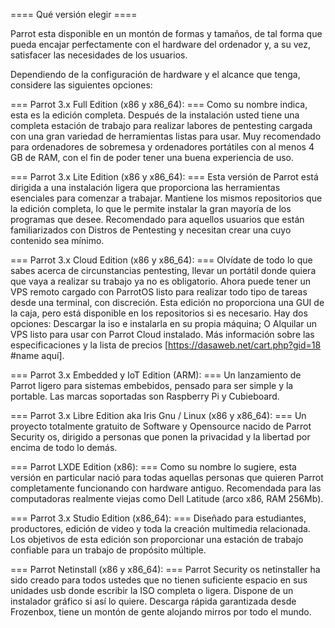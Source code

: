 ==== Qué versión elegir ====

Parrot esta disponible en un montón de formas y tamaños, de tal forma que pueda encajar perfectamente con el hardware del ordenador y, a su vez, satisfacer las necesidades de los usuarios.

Dependiendo de la configuración de hardware y el alcance que tenga, considere las siguientes opciones:

=== Parrot 3.x Full Edition (x86 y x86_64): ===
Como su nombre indica, esta es la edición completa. Después de la instalación usted tiene una completa estación de trabajo para realizar labores de pentesting cargada con una gran variedad de herramientas listas para usar. Muy recomendado para ordenadores de sobremesa y ordenadores portátiles con al menos 4 GB de RAM, con el fin de poder tener una buena experiencia de uso.

=== Parrot 3.x Lite Edition (x86 y x86_64): ===
Esta versión de Parrot está dirigida a una instalación ligera que proporciona las herramientas esenciales para comenzar a trabajar. Mantiene los mismos repositorios que la edición completa, lo que le permite instalar la gran mayoría de los programas que desee. Recomendado para aquellos usuarios que están familiarizados con Distros de Pentesting y necesitan crear una cuyo contenido sea mínimo.

=== Parrot 3.x Cloud Edition (x86 y x86_64): ===
Olvídate de todo lo que sabes acerca de circunstancias pentesting, llevar un portátil donde quiera que vaya a realizar su trabajo ya no es obligatorio. Ahora puede tener un VPS remoto cargado con ParrotOS listo para realizar todo tipo de tareas desde una terminal, con discreción. Esta edición no proporciona una GUI de la caja, pero está disponible en los repositorios si es necesario. Hay dos opciones: Descargar la iso e instalarla en su propia máquina; O Alquilar un VPS listo para usar con Parrot Cloud instalado. Más información sobre las especificaciones y la lista de precios [https://dasaweb.net/cart.php?gid=18 #name aquí].

=== Parrot 3.x Embedded y IoT Edition (ARM): ===
Un lanzamiento de Parrot ligero para sistemas embebidos, pensado para ser simple y la portable. Las marcas soportadas son Raspberry Pi y Cubieboard.

=== Parrot 3.x Libre Edition aka Iris Gnu / Linux (x86 y x86_64): ===
Un proyecto totalmente gratuito de Software y Opensource nacido de Parrot Security os, dirigido a personas que ponen la privacidad y la libertad por encima de todo lo demás.

=== Parrot LXDE Edition (x86): ===
Como su nombre lo sugiere, esta versión en particular nació para todas aquellas personas que quieren Parrot completamente funcionando con hardware antiguo. Recomendada para las computadoras realmente viejas como Dell Latitude (arco x86, RAM 256Mb).

=== Parrot 3.x Studio Edition (x86_64): ===
Diseñado para estudiantes, productores, edición de video y toda la creación multimedia relacionada. Los objetivos de esta edición son proporcionar una estación de trabajo confiable para un trabajo de propósito múltiple.

=== Parrot Netinstall (x86 y x86_64): ===
Parrot Security os netinstaller ha sido creado para todos ustedes que no tienen suficiente espacio en sus unidades usb donde escribir la ISO completa o ligera. Dispone de un instalador gráfico si así lo quiere. Descarga rápida garantizada desde Frozenbox, tiene un montón de gente alojando mirros por todo el mundo.
